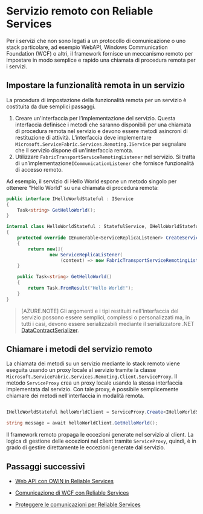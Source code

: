 <properties
   pageTitle="Servizio remoto in Infrastruttura di servizi | Microsoft Azure"
   description="La funzionalità remota di Service Fabric consente a client e servizi di comunicare con i servizi tramite una chiamata di procedura remota."
   services="service-fabric"
   documentationCenter=".net"
   authors="BharatNarasimman"
   manager="timlt"
   editor="vturecek"/>

<tags
   ms.service="service-fabric"
   ms.devlang="dotnet"
   ms.topic="article"
   ms.tgt_pltfrm="na"
   ms.workload="required"
   ms.date="11/12/2015"
   ms.author="bharatn@microsoft.com"/>

# Servizio remoto con Reliable Services
Per i servizi che non sono legati a un protocollo di comunicazione o uno stack particolare, ad esempio WebAPI, Windows Communication Foundation (WCF) o altri, il framework fornisce un meccanismo remoto per impostare in modo semplice e rapido una chiamata di procedura remota per i servizi.

## Impostare la funzionalità remota in un servizio
La procedura di impostazione della funzionalità remota per un servizio è costituita da due semplici passaggi.

1. Creare un'interfaccia per l’implementazione del servizio. Questa interfaccia definisce i metodi che saranno disponibili per una chiamata di procedura remota nel servizio e devono essere metodi asincroni di restituzione di attività. L’interfaccia deve implementare `Microsoft.ServiceFabric.Services.Remoting.IService` per segnalare che il servizio dispone di un'interfaccia remota.
2. Utilizzare `FabricTransportServiceRemotingListener` nel servizio. Si tratta di un’implementazione`ICommunicationListener` che fornisce funzionalità di accesso remoto.

Ad esempio, il servizio di Hello World espone un metodo singolo per ottenere "Hello World" su una chiamata di procedura remota:

```csharp
public interface IHelloWorldStateful : IService
{
    Task<string> GetHelloWorld();
}

internal class HelloWorldStateful : StatefulService, IHelloWorldStateful
{
    protected override IEnumerable<ServiceReplicaListener> CreateServiceReplicaListeners()
    {
        return new[]{
                new ServiceReplicaListener(
                    (context) => new FabricTransportServiceRemotingListener(context,this))};
    }

    public Task<string> GetHelloWorld()
    {
        return Task.FromResult("Hello World!");
    }
}

```
> [AZURE.NOTE] Gli argomenti e i tipi restituiti nell'interfaccia del servizio possono essere semplici, complessi o personalizzati ma, in tutti i casi, devono essere serializzabili mediante il serializzatore .NET [DataContractSerializer](https://msdn.microsoft.com/library/ms731923.aspx).


## Chiamare i metodi del servizio remoto
La chiamata dei metodi su un servizio mediante lo stack remoto viene eseguita usando un proxy locale al servizio tramite la classe `Microsoft.ServiceFabric.Services.Remoting.Client.ServiceProxy`. Il metodo `ServiceProxy` crea un proxy locale usando la stessa interfaccia implementata dal servizio. Con tale proxy, è possibile semplicemente chiamare dei metodi nell'interfaccia in modalità remota.


```csharp

IHelloWorldStateful helloWorldClient = ServiceProxy.Create<IHelloWorldStateful>(new Uri("fabric:/MyApplication/MyHelloWorldService"));

string message = await helloWorldClient.GetHelloWorld();

```

Il framework remoto propaga le eccezioni generate nel servizio al client. La logica di gestione delle eccezioni nel client tramite `ServiceProxy`, quindi, è in grado di gestire direttamente le eccezioni generate dal servizio.

## Passaggi successivi

* [Web API con OWIN in Reliable Services](service-fabric-reliable-services-communication-webapi.md)

* [Comunicazione di WCF con Reliable Services](service-fabric-reliable-services-communication-wcf.md)

* [Proteggere le comunicazioni per Reliable Services](service-fabric-reliable-services-secure-communication.md)

<!---HONumber=AcomDC_0330_2016-->